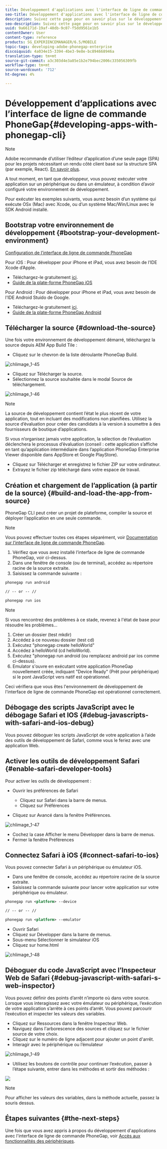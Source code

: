 ```yaml
---
title: Développement d'applications avec l'interface de ligne de commande PhoneGap
seo-title: Développement d'applications avec l'interface de ligne de commande PhoneGap
description: Suivez cette page pour en savoir plus sur le développement d'applications avec l'interface de ligne de commande PhoneGap.
seo-description: Suivez cette page pour en savoir plus sur le développement d'applications avec l'interface de ligne de commande PhoneGap.
uuid: 9a66171d-19af-40db-9c07-f5dd9561e1b5
contentOwner: User
content-type: reference
products: SG_EXPERIENCEMANAGER/6.5/MOBILE
topic-tags: developing-adobe-phonegap-enterprise
discoiquuid: 4a034e15-3394-4be3-9e8e-bc894668946a
translation-type: tm+mt
source-git-commit: a3c303d4e3a85e1b2e794bec2006c335056309fb
workflow-type: tm+mt
source-wordcount: '712'
ht-degree: 4%

---
```



# Développement d’applications avec l’interface de ligne de commande PhoneGap{#developing-apps-with-phonegap-cli}

>[!NOTE]
>
>Adobe recommande d’utiliser l’éditeur d’application d’une seule page (SPA) pour les projets nécessitant un rendu côté client basé sur la structure SPA (par exemple, React). [En savoir plus](/help/sites-developing/spa-overview.md).

A tout moment, en tant que développeur, vous pouvez exécuter votre application sur un périphérique ou dans un émulateur, à condition d’avoir configuré votre environnement de développement.

Pour exécuter les exemples suivants, vous aurez besoin d’un système qui exécute OSx (Mac) avec Xcode, ou d’un système Mac/Win/Linux avec le SDK Android installé.

## Bootstrap votre environnement de développement {#bootstrap-your-development-environment}

[Configuration de l’interface de ligne de commande PhoneGap](https://docs.phonegap.com/en/4.0.0/guide_cli_index.md.html#The%20Command-Line%20Interface)

Pour iOS : Pour développer pour iPhone et iPad, vous avez besoin de l’IDE Xcode d’Apple.

* Téléchargez-le gratuitement [ici](https://developer.apple.com/xcode/downloads/).
* [Guide de la plate-forme PhoneGap iOS](https://docs.phonegap.com/en/4.0.0/guide_platforms_ios_index.md.html#iOS%20Platform%20Guide)

Pour Android : Pour développer pour iPhone et iPad, vous avez besoin de l&#39;IDE Android Stuido de Google.

* Téléchargez-le gratuitement [ici](https://developer.android.com/sdk/index.html).
* [Guide de la plate-forme PhoneGap Android](https://docs.phonegap.com/en/4.0.0/guide_platforms_android_index.md.html#Android%20Platform%20Guide)

## Télécharger la source {#download-the-source}

Une fois votre environnement de développement démarré, téléchargez la source depuis AEM App Build Tile :

* Cliquez sur le chevron de la liste déroulante PhoneGap Build.

![chlimage_1-45](assets/chlimage_1-45.png)

* Cliquez sur Télécharger la source.
* Sélectionnez la source souhaitée dans le modal Source de téléchargement.

![chlimage_1-46](assets/chlimage_1-46.png)

>[!NOTE]
>
>La source de développement contient l’état le plus récent de votre application, tout en incluant des modifications non planifiées. Utilisez la source d’évaluation pour créer des candidats à la version à soumettre à des fournisseurs de boutique d’applications.
>
>Si vous n’organisez jamais votre application, la sélection de l’évaluation déclenchera le processus d’évaluation (conseil : cette application s’affiche en tant qu’application intermédiaire dans l’application PhoneGap Enterprise Viewer disponible dans AppStore et Google PlayStore).

* Cliquez sur Télécharger et enregistrez le fichier ZIP sur votre ordinateur.
* Extrayez le fichier zip téléchargé dans votre espace de travail.

## Création et chargement de l’application (à partir de la source) {#build-and-load-the-app-from-source}

PhoneGap CLI peut créer un projet de plateforme, compiler la source et déployer l’application en une seule commande.

>[!NOTE]
>
>Vous pouvez effectuer toutes ces étapes séparément, voir [Documentation sur l’interface de ligne de commande PhoneGap](https://phonegap.com/blog/2014/11/13/phonegap-cli-3-6-3/).

1. Vérifiez que vous avez installé l’interface de ligne de commande PhoneGap, voir ci-dessus.
1. Dans une fenêtre de console (ou de terminal), accédez au répertoire racine de la source extraite.
1. Saisissez la commande suivante :

```xml
phonegap run android

// -- or -- //

phonegap run ios
```

>[!NOTE]
>
>Si vous rencontrez des problèmes à ce stade, revenez à l&#39;état de base pour résoudre les problèmes...
>
>1. Créer un dossier (test mkdir)
>1. Accédez à ce nouveau dossier (test cd)
>1. Exécutez &quot;phonegap create helloWorld&quot;
>1. Accédez à helloWorld (cd helloWorld).
>1. Exécutez &quot;phonegap run android (ou remplacez android par ios comme ci-dessus).
>1. Emulator s&#39;ouvre en exécutant votre application PhoneGap nouvellement créée, indiquant &quot;Device Ready&quot; (Prêt pour périphérique) si le pont JavaScript vers natif est opérationnel.

>
>
Ceci vérifiera que vous êtes l&#39;environnement de développement de l&#39;interface de ligne de commande PhoneGap est opérationnel correctement.

## Débogage des scripts JavaScript avec le débogage Safari et IOS {#debug-javascripts-with-safari-and-ios-debug}

Vous pouvez déboguer les scripts JavaScript de votre application à l’aide des outils de développement de Safari, comme vous le feriez avec une application Web.

## Activer les outils de développement Safari {#enable-safari-developer-tools}

Pour activer les outils de développement :

* Ouvrir les préférences de Safari

   * Cliquez sur Safari dans la barre de menus.
   * Cliquez sur Préférences

* Cliquez sur Avancé dans la fenêtre Préférences.

![chlimage_1-47](assets/chlimage_1-47.png)

* Cochez la case Afficher le menu Développer dans la barre de menus.
* Fermer la fenêtre Préférences

## Connectez Safari à iOS {#connect-safari-to-ios}

Vous pouvez connecter Safari à un périphérique ou émulateur iOS.

* Dans une fenêtre de console, accédez au répertoire racine de la source extraite.
* Saisissez la commande suivante pour lancer votre application sur votre périphérique ou émulateur.

```xml
phonegap run <platform> --device

// -- or -- //

phonegap run <platform> --emulator
```

* Ouvrir Safari
* Cliquez sur Développer dans la barre de menus.
* Sous-menu Sélectionner le simulateur iOS
* Cliquez sur home.html

![chlimage_1-48](assets/chlimage_1-48.png)

## Déboguer du code JavaScript avec l’Inspecteur Web de Safari {#debug-javascript-with-safari-s-web-inspector}

Vous pouvez définir des points d’arrêt n’importe où dans votre source. Lorsque vous interagissez avec votre émulateur ou périphérique, l’exécution de votre application s’arrête à ces points d’arrêt. Vous pouvez parcourir l’exécution et inspecter les valeurs des variables.

* Cliquez sur Ressources dans la fenêtre Inspecteur Web.
* Naviguez dans l&#39;arborescence des sources et cliquez sur le fichier source de votre choix.
* Cliquez sur le numéro de ligne adjacent pour ajouter un point d&#39;arrêt.
* Interagir avec le périphérique ou l’émulateur

![chlimage_1-49](assets/chlimage_1-49.png)

* Utilisez les boutons de contrôle pour continuer l’exécution, passer à l’étape suivante, entrer dans les méthodes et sortir des méthodes :

![](do-not-localize/chlimage_1-4.png)

>[!NOTE]
>
>Pour afficher les valeurs des variables, dans la méthode actuelle, passez la souris dessus.

## Étapes suivantes {#the-next-steps}

Une fois que vous avez appris à propos du développement d&#39;applications avec l&#39;interface de ligne de commande PhoneGap, voir [Accès aux fonctionnalités des périphériques](/help/mobile/phonegap-access-device-features.md).
